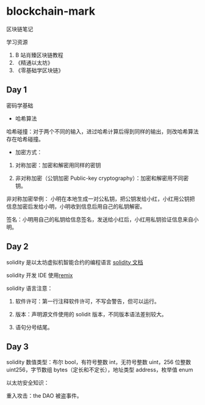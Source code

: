 # blockchain-mark

区块链笔记

学习资源

1. B 站肖臻区块链教程
2. 《精通以太坊》
3. 《零基础学区块链》

## Day 1

密码学基础

- 哈希算法

哈希碰撞：对于两个不同的输入，进过哈希计算后得到同样的输出，则改哈希算法存在哈希碰撞。

- 加密方式：

1. 对称加密：加密和解密用同样的密钥

2. 非对称加密（公钥加密 Public-key cryptography）：加密和解密用不同密钥。

非对称加密举例： 小明在本地生成一对公私钥，把公钥发给小红，小红用公钥把信息加密后发给小明，小明收到信息后用自己的私钥解密。

签名：小明用自己的私钥给信息签名，发送给小红后，小红用私钥验证信息来自小明。

## Day 2

solidity 是以太坊虚拟机智能合约的编程语言
[solidity 文档](https://solidity-cn.readthedocs.io/zh/develop/introduction-to-smart-contracts.html)

solidity 开发 IDE 使用[remix](https://remix.ethereum.org/#optimize=false&runs=200&evmVersion=null&version=soljson-v0.8.7+commit.e28d00a7.js)

solidity 语言注意：

1.  软件许可：第一行注释软件许可，不写会警告，但可以运行。

2.  版本：声明源文件使用的 solidit 版本，不同版本语法差别较大。

3.  语句分号结尾。

## Day 3

solidity 数值类型：布尔 bool，有符号整数 int，无符号整数 uint，256 位整数 uint256，字节数组 bytes（定长和不定长），地址类型 address，枚举值 enum

以太坊安全知识：

重入攻击：the DAO 被盗事件。

